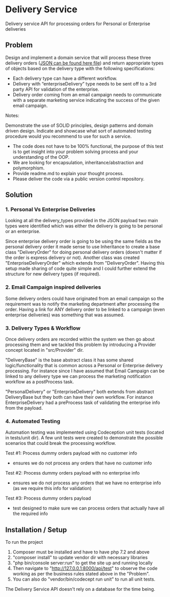# Delivery Service
Delivery service API for processing orders for Personal or Enterprise deliveries

## Problem

Design and implement a domain service that will process these three delivery orders
([JSON can be found here file](var/data/test_payload.json)) and return appropriate types of objects based on the delivery type with
the following specifications:

- Each delivery type can have a different workflow.
- Delivery with “enterpriseDelivery” type needs to be sent off to a 3rd party API
for validation of the enterprise.
- Delivery order coming from an email campaign needs to communicate with a
separate marketing service indicating the success of the given email campaign.


Notes:

Demonstrate the use of SOLID principles, design patterns and domain driven design.
Indicate and showcase what sort of automated testing procedure would you recommend
to use for such a service.
-  The code does not have to be 100% functional, the purpose of this test is to get
insight into your problem solving process and your understanding of the OOP.
- We are looking for encapsulation, inheritance/abstraction and polymorphism.
- Provide readme.md to explain your thought process.
- Please deliver the code via a public version control repository.

## Solution

### 1. Personal Vs Enterprise Deliveries

Looking at all the delivery_types provided in the JSON payload two main types were identified which was either the
delivery is going to be personal or an enterprise.

Since enterprise delivery order is going to be using the same fields as the personal delivery order it made sense to
use Inheritance to create a base class "DeliveryOrder" for doing personal delivery orders (doesn't matter if the order
is express delivery or not). Another class was created "EnterpriseDeliveryOrder" which extends from "DeliveryOrder".
Having this setup made sharing of code quite simple and I could further extend the structure for new delivery types
(if required).

### 2. Email Campaign inspired deliveries

Some delivery orders could have originated from an email campaign so the requirement was to notify the marketing
department after processing the order. Having a link for ANY delivery order to be linked to a campaign (even enterprise
deliveries) was something that was assumed.

### 3. Delivery Types & Workflow

Once delivery orders are recorded within the system we then go about processing them and we tackled this problem by
introducing a Provider concept located in "src/Provider" dir.

"DeliveryBase" is the base abstract class it has some shared logic/functionality that is common across a Personal or
Enterprise delivery processing. For instance since I have assumed that Email Campaign can be linked to any delivery
type we can process the marketing notification workflow as a postProcess task.

"PersonalDelivery" or "EnterpriseDelivery" both extends from abstract DeliveryBase but they both can have their own
workflow. For instance EnterpriseDelivery had a preProcess task of validating the enterprise info from the payload.

### 4. Automated Testing

Automation testing was implemented using Codeception unit tests (located in tests/unit dir).
A few unit tests were created to demonstrate the possible scenarios that could break the processing workflow.

Test #1: Process dummy orders payload with no customer info
- ensures we do not process any orders that have no customer info

Test #2: Process dummy orders payload with no enterprise info
- ensures we do not process any orders that we have no enterprise info (as we require this info for validation)

Test #3: Process dummy orders payload
- test designed to make sure we can process orders that actually have all the required info

## Installation / Setup

To run the project
1. Composer must be installed and have to have php 7.2 and above
2. "composer install" to update vendor dir with necessary libraries
2. "php bin/console server:run" to get the site up and running locally
4. Then navigate to  "http://127.0.0.1:8000/api/test" to observe the 
code working as per the business rules stated above in the "Problem".
5. You can also do "vendor/bin/codecept run unit" to run all unit tests.

The Delivery Service API doesn't rely on a database for the time being.